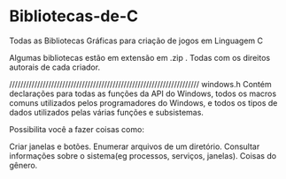 # Bibliotecas-de-C
Todas as Bibliotecas Gráficas para criação de jogos em  Linguagem C

Algumas bibliotecas estão em extensão em .zip . 
Todas com os direitos autorais de cada criador.



////////////////////////////////////////////////////////////////////
windows.h
Contém declarações para todas as funções da API do Windows, todos os macros comuns utilizados pelos programadores do Windows, e todos os tipos de dados utilizados pelas várias funções e subsistemas.

Possibilita você a fazer coisas como:

Criar janelas e botões.
Enumerar arquivos de um diretório.
Consultar informações sobre o sistema(eg processos, serviços, janelas).
Coisas do gênero.

